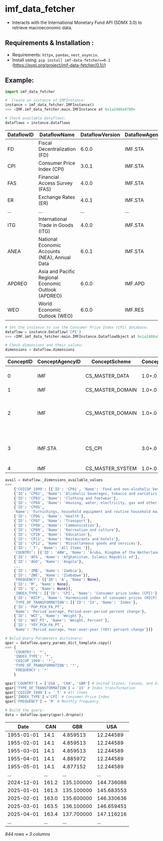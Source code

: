 <h1>imf_data_fetcher</h1> 

- Interacts with the International Monetary Fund API (SDMX 3.0) to retrieve macroeconomic data.

<h2>Requirements & Installation :</h2>

- Requirements: `httpx`, `pandas`, `nest_asyncio`.  
- Install using: `pip install imf-data-fetcher==0.1` (https://pypi.org/project/imf-data-fetcher/0.1//)
 


<h2>Example:</h2>


```python
import imf_data_fetcher 

#  Create an instance of IMFInstance:
instance = imf_data_fetcher.IMFInstance()
>>> <IMF.imf_data_fetcher.main.IMFInstance at 0x1a2488a9780>
```

```python
# Check available dataflows:
dataflows = instance.dataflows
```
| DataflowID | DataflowName                                         | DataflowVersion | DataflowAgencyID | StructureID   | StructureVersion | StructureAgencyID |
|------------|------------------------------------------------------|-----------------|------------------|---------------|------------------|-------------------|
| FD         | Fiscal Decentralization (FD)                         | 6.0.0           | IMF.STA          | DSD_FD        | 6.0+.0           | IMF.STA           |
| CPI        | Consumer Price Index (CPI)                           | 3.0.1           | IMF.STA          | DSD_CPI       | 3.0+.0           | IMF.STA           |
| FAS        | Financial Access Survey (FAS)                        | 4.0.0           | IMF.STA          | DSD_FAS       | 4.0+.0           | IMF.STA           |
| ER         | Exchange Rates (ER)                                  | 4.0.1           | IMF.STA          | DSD_ER_PUB    | 4.0+.0           | IMF.STA           |
| ...        | ...                                                  | ...             | ...              | ...           | ...              | ...               |
| ITG        | International Trade in Goods (ITG)                   | 4.0.0           | IMF.STA          | DSD_ITG       | 4.0+.0           | IMF.STA           |
| ANEA       | National Economic Accounts (NEA), Annual Data        | 6.0.1           | IMF.STA          | DSD_ANEA      | 8.0+.0           | IMF.STA           |
| APDREO     | Asia and Pacific Regional Economic Outlook (APDREO)  | 6.0.0           | IMF.APD          | DSD_APDREO    | 6.0+.0           | IMF.APD           |
| WEO        | World Economic Outlook (WEO)                         | 6.0.0           | IMF.RES          | DSD_WEO       | 6.0+.0           | IMF.RES           |

```python
# Set the instance to use the Consumer Price Index (CPI) database:
dataflow = instance.Dataflow('CPI')
>>> <IMF.imf_data_fetcher.main.IMFInstance.DataflowObject at 0x1a2488a9c90>
```

```python
# Check dimensions and their values:
dimensions = dataflow.dimensions
```
| ConceptID | ConceptAgencyID | ConceptScheme      | ConceptVersion | ConceptPosition | ConceptName              | DimensionName          | DimensionDescription                                                                      | CodelistAgencyID | CodelistID                        | CodelistVersion |
| --------- | --------------- | ------------------ | -------------- | --------------- | ------------------------ | ---------------------- | ----------------------------------------------------------------------------------------- | ---------------- | --------------------------------- | --------------- |
| 0         | IMF             | CS\_MASTER\_DATA   | 1.0+.0         | 0               | COUNTRY                  | Country                | The country or region for which the data or series are reported                           | IMF              | CL\_COUNTRY                       | 1.0+.0          |
| 1         | IMF             | CS\_MASTER\_DOMAIN | 1.0+.0         | 1               | INDEX\_TYPE              | Index type             | Type of index prices.                                                                     | IMF              | CL\_INDEX\_TYPE                   | 2.0+.0          |
| 2         | IMF             | CS\_MASTER\_DOMAIN | 1.0+.0         | 2               | COICOP\_1999             | Expenditure Category   | The Classification of Individual Consumption According to Purpose (COICOP), revision 1999 | IMF              | CL\_COICOP\_1999                  | 1.0+.0          |
| 3         | IMF.STA         | CS\_CPI            | 3.0+.0         | 3               | TYPE\_OF\_TRANSFORMATION | Type of Transformation | Represents the specific calculations or computations applied to the raw price data        | IMF.STA          | CL\_CPI\_TYPE\_OF\_TRANSFORMATION | 3.0+.0          |
| 4         | IMF             | CS\_MASTER\_SYSTEM | 1.0+.0         | 4               | FREQ                     | Frequency              |                                                                                           | IMF              | CL\_FREQ                          | 1.0+.0          |


```python
avail = dataflow._dimensions_available_values
>>>
    {'COICOP_1999': [{'ID': 'CP01', 'Name': 'Food and non-alcoholic beverages'},
    {'ID': 'CP02', 'Name': 'Alcoholic beverages, tobacco and narcotics'},
    {'ID': 'CP03', 'Name': 'Clothing and footwear'},
    {'ID': 'CP04', 'Name': 'Housing, water, electricity, gas and other fuels'},
    {'ID': 'CP05',
    'Name': 'Furnishings, household equipment and routine household maintenance'},
    {'ID': 'CP06', 'Name': 'Health'},
    {'ID': 'CP07', 'Name': 'Transport'},
    {'ID': 'CP08', 'Name': 'Communication'},
    {'ID': 'CP09', 'Name': 'Recreation and culture'},
    {'ID': 'CP10', 'Name': 'Education'},
    {'ID': 'CP11', 'Name': 'Restaurants and hotels'},
    {'ID': 'CP12', 'Name': 'Miscellaneous goods and services'},
    {'ID': '_T', 'Name': 'All Items '}],
    'COUNTRY': [{'ID': 'ABW', 'Name': 'Aruba, Kingdom of the Netherlands'},
    {'ID': 'AFG', 'Name': 'Afghanistan, Islamic Republic of'},
    {'ID': 'AGO', 'Name': 'Angola'},
    ...
    {'ID': 'ZMB', 'Name': 'Zambia'},
    {'ID': 'ZWE', 'Name': 'Zimbabwe'}],
    'FREQUENCY': [{'ID': 'A', 'Name': None},
    {'ID': 'M', 'Name': None},
    {'ID': 'Q', 'Name': None}],
    'INDEX_TYPE': [{'ID': 'CPI', 'Name': 'Consumer price index (CPI)'},
    {'ID': 'HICP', 'Name': 'Harmonised index of consumer prices (HICP)'}],
    'TYPE_OF_TRANSFORMATION': [{'ID': 'IX', 'Name': 'Index'},
    {'ID': 'POP_PCH_PA_PT',
    'Name': 'Period average, Period-over-period percent change'},
    {'ID': 'WGT', 'Name': 'Weight'},
    {'ID': 'WGT_PT', 'Name': 'Weight, Percent'},
    {'ID': 'YOY_PCH_PA_PT',
    'Name': 'Period average, Year-over-year (YOY) percent change'}]}
```

```python
# Bulid Query Parameters dictionary:
qpar = dataflow.query_params_dict_template.copy()
>>> {
    'COUNTRY': '*',
    'INDEX_TYPE': '*',
    'COICOP_1999': '*',
    'TYPE_OF_TRANSFORMATION': '*',
    'FREQUENCY': '*'
    }

qpar['COUNTRY'] = ['USA', 'CAN', 'GBR'] # United States, Canada, and Great Britain
qpar['TYPE_OF_TRANSFORMATION'] = 'IX' # Index transformation
qpar['COICOP_1999'] = '_T' # All items 
qpar['INDEX_TYPE'] ='CPI' # Consumer Price Index
qpar['FREQUENCY'] = 'M' # Monthly frequency

# Build the query:
data = dataflow.query(qpar).dropna()
```
| Date       | CAN    | GBR       | USA       |
|------------|--------|-----------|-----------|
| 1955-01-01 | 14.1   | 4.859513  | 12.244589 |
| 1955-02-01 | 14.1   | 4.859513  | 12.244589 |
| 1955-03-01 | 14.1   | 4.859513  | 12.244589 |
| 1955-04-01 | 14.1   | 4.885972  | 12.244589 |
| 1955-05-01 | 14.1   | 4.877152  | 12.244589 |
| ...        | ...    | ...       | ...       |
| 2024-12-01 | 161.2  | 135.100000| 144.736088|
| 2025-01-01 | 161.3  | 135.100000| 145.683553|
| 2025-02-01 | 163.0  | 135.600000| 146.330636|
| 2025-03-01 | 163.5  | 136.100000| 146.659451|
| 2025-04-01 | 163.4  | 137.700000| 147.116216|
| ...        | ...    | ...       | ...       |

*844 rows × 3 columns*


